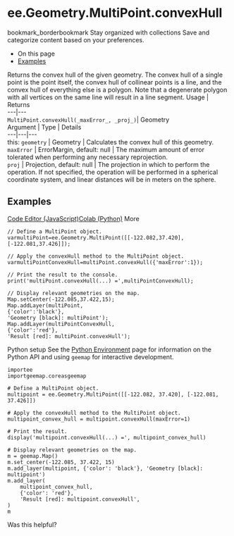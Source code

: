  
#  ee.Geometry.MultiPoint.convexHull
bookmark_borderbookmark Stay organized with collections  Save and categorize content based on your preferences.
  * On this page
  * [Examples](https://developers.google.com/earth-engine/apidocs/ee-geometry-multipoint-convexhull#examples)


Returns the convex hull of the given geometry. The convex hull of a single point is the point itself, the convex hull of collinear points is a line, and the convex hull of everything else is a polygon. Note that a degenerate polygon with all vertices on the same line will result in a line segment.
Usage | Returns  
---|---  
`MultiPoint.convexHull(_maxError_, _proj_)`|  Geometry  
Argument | Type | Details  
---|---|---  
this: `geometry` | Geometry | Calculates the convex hull of this geometry.  
`maxError` | ErrorMargin, default: null | The maximum amount of error tolerated when performing any necessary reprojection.  
`proj` | Projection, default: null | The projection in which to perform the operation. If not specified, the operation will be performed in a spherical coordinate system, and linear distances will be in meters on the sphere.  
## Examples
[Code Editor (JavaScript)](https://developers.google.com/earth-engine/apidocs/ee-geometry-multipoint-convexhull#code-editor-javascript-sample)[Colab (Python)](https://developers.google.com/earth-engine/apidocs/ee-geometry-multipoint-convexhull#colab-python-sample) More
```
// Define a MultiPoint object.
varmultiPoint=ee.Geometry.MultiPoint([[-122.082,37.420],[-122.081,37.426]]);

// Apply the convexHull method to the MultiPoint object.
varmultiPointConvexHull=multiPoint.convexHull({'maxError':1});

// Print the result to the console.
print('multiPoint.convexHull(...) =',multiPointConvexHull);

// Display relevant geometries on the map.
Map.setCenter(-122.085,37.422,15);
Map.addLayer(multiPoint,
{'color':'black'},
'Geometry [black]: multiPoint');
Map.addLayer(multiPointConvexHull,
{'color':'red'},
'Result [red]: multiPoint.convexHull');
```
Python setup
See the [ Python Environment](https://developers.google.com/earth-engine/guides/python_install) page for information on the Python API and using `geemap` for interactive development.
```
importee
importgeemap.coreasgeemap
```
```
# Define a MultiPoint object.
multipoint = ee.Geometry.MultiPoint([[-122.082, 37.420], [-122.081, 37.426]])

# Apply the convexHull method to the MultiPoint object.
multipoint_convex_hull = multipoint.convexHull(maxError=1)

# Print the result.
display('multipoint.convexHull(...) =', multipoint_convex_hull)

# Display relevant geometries on the map.
m = geemap.Map()
m.set_center(-122.085, 37.422, 15)
m.add_layer(multipoint, {'color': 'black'}, 'Geometry [black]: multipoint')
m.add_layer(
    multipoint_convex_hull,
    {'color': 'red'},
    'Result [red]: multipoint.convexHull',
)
m
```

Was this helpful?
